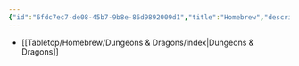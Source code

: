 ```yaml
---
{"id":"6fdc7ec7-de08-45b7-9b8e-86d9892009d1","title":"Homebrew","description":"Homebrew mechanics.","publish":true,"date_created":"Sunday, April 21st 2024, 9:49:51 pm","date_modified":"Sunday, April 21st 2024, 9:53:08 pm","cssclasses":["mado-heading"],"path":"Tabletop/Homebrew/index.md","permalink":"/tabletop/homebrew/index/","PassFrontmatter":true}
---
```



- [[Tabletop/Homebrew/Dungeons & Dragons/index\|Dungeons & Dragons]]

